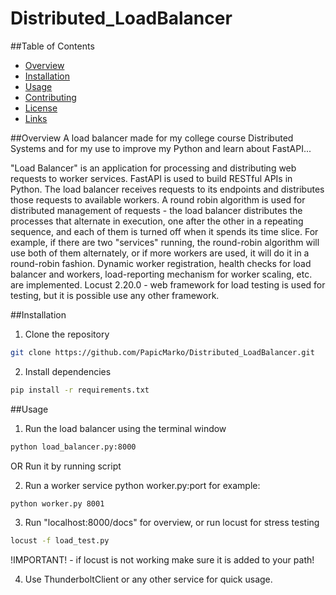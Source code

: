 # Distributed_LoadBalancer


##Table of Contents


- [Overview](#overview)
- [Installation](#installation)
- [Usage](#usage)
- [Contributing](#contributing)
- [License](#license)
- [Links](#links)


##Overview
A load balancer made for my college course Distributed Systems and for my use to improve my Python and learn about FastAPI...

"Load Balancer" is an application for processing and distributing web requests to worker services. FastAPI is used to build RESTful APIs in Python. The load balancer receives requests to its endpoints and distributes those requests to available workers. A round robin algorithm is used for distributed management of requests - the load balancer distributes the processes that alternate in execution, one after the other in a repeating sequence, and each of them is turned off when it spends its time slice. For example, if there are two "services" running, the round-robin algorithm will use both of them alternately, or if more workers are used, it will do it in a round-robin fashion. Dynamic worker registration, health checks for load balancer and workers, load-reporting mechanism for worker scaling, etc. are implemented. Locust 2.20.0 - web framework for load testing is used for testing, but it is possible use any other framework.


##Installation

1. Clone the repository
 ```bash
git clone https://github.com/PapicMarko/Distributed_LoadBalancer.git
 ```

2. Install dependencies 
 ```bash
pip install -r requirements.txt
 ```


##Usage

1. Run the load balancer using the terminal window 
 ```bash
python load_balancer.py:8000
 ```
OR Run it by running script

2. Run a worker service
python worker.py:port for example: 
```bash 
python worker.py 8001 
```

3. Run "localhost:8000/docs" for overview, or run locust for stress testing
```bash
locust -f load_test.py  
```
!IMPORTANT! - if locust is not working make sure it is added to your path!

4. Use ThunderboltClient or any other service for quick usage.


